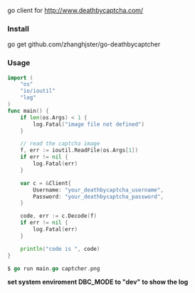 go client for <http://www.deathbycaptcha.com/>

### Install

go get github.com/zhanghjster/go-deathbycaptcher

### Usage

```go
import (
	"os"
	"io/ioutil"
	"log"
)
func main() {
	if len(os.Args) < 1 {
		log.Fatal("image file not defined")
	}

  	// read the captcha image
	f, err := ioutil.ReadFile(os.Args[1])
	if err != nil {
		log.Fatal(err)
	}

	var c = &Client{
		Username: "your_deathbycaptcha_username",
		Password: "your_deathbycaptcha_password",
	}

	code, err := c.Decode(f)
	if err != nil {
		log.Fatal(err)
	}

	println("code is ", code)
}

$ go run main.go captcher.png 
```

**set system enviroment DBC_MODE to "dev" to show the log**







